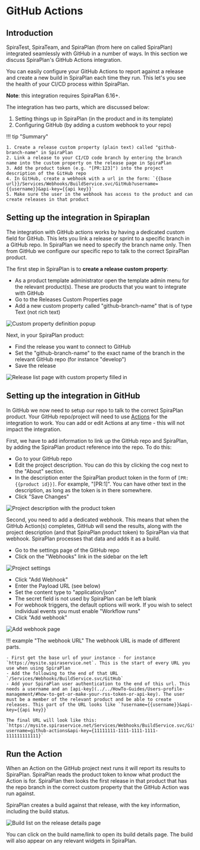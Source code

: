 # GitHub Actions

## Introduction
SpiraTest, SpiraTeam, and SpiraPlan (from here on called SpiraPlan) integrated seamlessly with GitHub in a number of ways. In this section we discuss SpiraPlan's GitHub Actions integration.

You can easily configure your GitHub Actions to report against a release and create a new build in SpiraPlan each time they run. This let's you see the health of your CI/CD process within SpiraPlan. 

**Note**: this integration requires SpiraPlan 6.16+.

The integration has two parts, which are discussed below:

1. Setting things up in SpiraPlan (in the product and in its template)
2. Configuring GitHub (by adding a custom webhook to your repo)

!!! tip "Summary"

    1. Create a release custom property (plain text) called "github-branch-name" in SpiraPlan
    2. Link a release to your CI/CD code branch by entering the branch name into the custom property on the release page in SpiraPlan
    3. Add the product token (e.g. "[PR:123]") into the project description of the GitHub repo
    4. In GitHub, create a webhook with a url in the form: `{{base url}}/Services/Webhooks/BuildService.svc/GitHub?username={{username}}&api-key={{api key}}`
    5. Make sure the user in the webhook has access to the product and can create releases in that product


## Setting up the integration in Spiraplan

The integration with GitHub actions works by having a dedicated custom field for GitHub. This lets you link a release or sprint to a specific branch in a GitHub repo. In SpiraPlan we need to specify the branch name only. Then from GitHub we configure our specific repo to talk to the correct SpiraPlan product.

The first step in SpiraPlan is to **create a release custom property**:

- As a product template administrator open the template admin menu for the relevant product(s). These are products that you want to integrate with GitHub
- Go to the Releases Custom Properties page
- Add a new custom property called "github-branch-name" that is of type Text (not rich text)

![Custom property definition popup](img/github-actions-custom-property-definition.png)

Next, in your SpiraPlan product:

- Find the release you want to connect to GitHub
- Set the "github-branch-name" to the exact name of the branch in the relevant GitHub repo (for instance "develop")
- Save the release

![Release list page with custom property filled in](img/github-actions-release-page.png)


## Setting up the integration in GitHub

In GitHub we now need to setup our repo to talk to the correct SpiraPlan product. Your GitHub repo/project will need to use [Actions](https://docs.github.com/en/developers/webhooks-and-events/webhooks/creating-webhooks) for the integration to work. You can add or edit Actions at any time - this will not impact the integration.

First, we have to add information to link up the GitHub repo and SpiraPlan, by adding the SpiraPlan product reference into the repo. To do this:

- Go to your GitHub repo
- Edit the project description. You can do this by clicking the cog next to the "About" section.
- In the description enter the SpiraPlan product token in the form of `[PR:{{product id}}]`. For example, "[PR:1]". You can have other text in the description, as long as the token is in there somewhere.
- Click "Save Changes"

![Project description with the product token](img/github-actions-repo-description.png)

Second, you need to add a dedicated webhook. This means that when the GitHub Action(s) completes, GitHub will send the results, along with the project description (and that SpiraPlan product token) to SpiraPlan via that webhook. SpiraPlan processes that data and adds it as a build.

- Go to the settings page of the GitHub repo
- Click on the "Webhooks" link in the sidebar on the left

![Project settings](img/github-actions-repo-settings.png)

- Click "Add Webhook"
- Enter the Payload URL (see below)
- Set the content type to "application/json"
- The secret field is not used by SpiraPlan can be left blank
- For webhook triggers, the default options will work. If you wish to select individual events you must enable "Workflow runs"
- Click "Add webhook"

![Add webhook page](img/github-actions-repo-webhook.png)

!!! example "The webhook URL"
    The webhook URL is made of different parts.

    - First get the base url of your instance - for instance `https://mysite.spiraservice.net`. This is the start of every URL you use when using SpiraPlan
    - Add the following to the end of that URL `/Services/Webhooks/BuildService.svc/GitHub`
    - Add your SpiraPlan user authentication to the end of this url. This needs a username and an [api-key](../../HowTo-Guides/Users-profile-management/#how-to-get-or-make-your-rss-token-or-api-key). The user must be a member of the relevant product and be able to create releases. This part of the URL looks like `?username={{username}}&api-key={{api key}}`

    The final URL will look like this: `https://mysite.spiraservice.net/Services/Webhooks/BuildService.svc/GitHub?username=github-actions&api-key={11111111-1111-1111-1111-111111111111}`


## Run the Action

When an Action on the GitHub project next runs it will report its results to SpiraPlan. SpiraPlan reads the product token to know what product the Action is for. SpiraPlan then looks the first release in that product that has the repo branch in the correct custom property that the GitHub Action was run against.

SpiraPlan creates a build against that release, with the key information, including the build status.

![Build list on the release details page](img/github-actions-build-list.png)

You can click on the build name/link to open its build details page. The build will also appear on any relevant widgets in SpiraPlan.